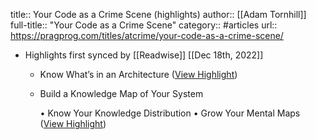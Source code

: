 title:: Your Code as a Crime Scene (highlights)
author:: [[Adam Tornhill]]
full-title:: "Your Code as a Crime Scene"
category:: #articles
url:: https://pragprog.com/titles/atcrime/your-code-as-a-crime-scene/

- Highlights first synced by [[Readwise]] [[Dec 18th, 2022]]
	- Know What’s in an Architecture ([View Highlight](https://read.readwise.io/read/01gmhqgk79vk556qy9465fbamj))
	- Build a Knowledge Map of Your System
	  
	  •   Know Your Knowledge Distribution
	  •   Grow Your Mental Maps ([View Highlight](https://read.readwise.io/read/01gmhqh3bak28vat8g0kfq9q77))